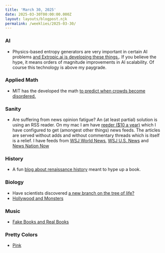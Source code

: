 ```yaml
---
title: 'March 30, 2025'
date: 2025-03-30T00:00:00.000Z
layout: layouts/blogpost.njk
permalink: /weeklies/2025-03-30/
---
```


### AI
* Physics-based entropy generators are very important in certain AI problems [and Extropic.ai is developing these things.](https://www.extropic.ai/future).  If you believe the hype, it means orders of magnitude improvements in AI scalability.  Of course this technology is above my paygrade.

### Applied Math
* MIT has the developed the math [to predict when crowds become disordered.](https://news.mit.edu/2025/mathematicians-uncover-logic-behind-how-crowds-walk-0324)

### Sanity
* Are suffering from news opinion fatigue?  An (at least partial) solution is using an RSS reader.  On my mac I am have [reeder ($10 a year)](https://reederapp.com/) which I have configured to get (amongest other things) news feeds.  The articles are served without adds and without commentary threads which is itself is a relief.  I have feeds from [WSJ World News](https://feeds.content.dowjones.io/public/rss/RSSWorldNews), [WSJ U.S. News](https://feeds.content.dowjones.io/public/rss/RSSUSnews) and [News Nation Now](https://newsnationnow.com/feed)

### History
* A fun [blog about renaissance history](https://www.exurbe.com/) meant to hype up a book.

### Biology
* Have scientists discovered [a new branch on the tree of life?](https://www.livescience.com/animals/giant-fungus-like-organism-may-be-a-completely-unknown-branch-of-life)
* [Hollywood and Monsters](https://fathom.lib.uchicago.edu/2/21701757/)

### Music
* [Fake Books and Real Books](https://99percentinvisible.org/episode/the-real-book)

### Pretty Colors
* [Pink](https://www.wsj.com/arts-culture/books/pink-review-a-color-pretty-powerful-and-perplexing-d4e0eef6)

